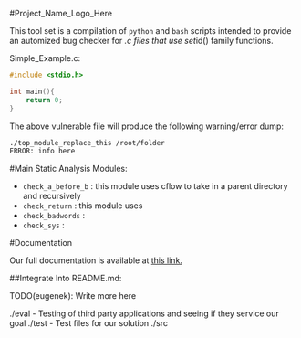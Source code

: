 #Project_Name_Logo_Here

This tool set is a compilation of `python` and `bash` scripts intended to provide an automized bug checker for *.c files that use set*id() family functions.

Simple_Example.c:
```c
#include <stdio.h>

int main(){
	return 0;
}
```

The above vulnerable file will produce the following warning/error dump:
```sh
./top_module_replace_this /root/folder
ERROR: info here
``` 

#Main Static Analysis Modules:

* `check_a_before_b` : this module uses cflow to take in a parent directory and recursively
* `check_return` : this module uses
* `check_badwords` : 
* `check_sys` :  

#Documentation

Our full documentation is available at [this link.](KIERK_WRITE_UP.odt)

##Integrate Into README.md:

TODO(eugenek): Write more here

./eval - Testing of third party applications and seeing if they service our goal
./test - Test files for our solution
./src
    
